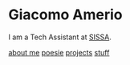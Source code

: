 # Giacomo Amerio

I am a Tech Assistant at [SISSA](https://en.wikipedia.org/wiki/International_School_for_Advanced_Studies). 

[about me](bio.md)
[poesie](poesie.md)
[projects](projects.md)
[stuff](stuff.md) 